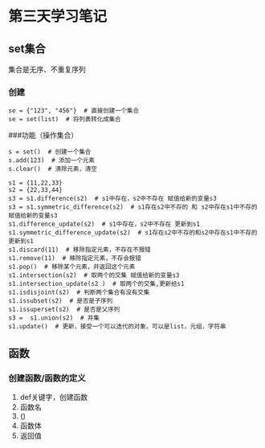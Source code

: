 # 第三天学习笔记

## set集合
集合是无序、不重复序列

### 创建
```
se = {"123", "456"}  # 直接创建一个集合
se = set(list)  # 将列表转化成集合
```

###功能（操作集合）
```
s = set()  # 创建一个集合
s.add(123)  # 添加一个元素
s.clear()  # 清除元素，清空

s1 = {11,22,33}
s2 = {22,33,44}
s3 = s1.difference(s2)  # s1中存在，s2中不存在 赋值给新的变量s3
s3 = s1.symmetric_difference(s2)  # s1存在s2中不存的 和 s2中存在s1中不存的 赋值给新的变量s3
s1.difference_update(s2)  # s1中存在，s2中不存在 更新到s1
s1.symmetric_difference_update(s2)  # s1存在s2中不存的和s2中存在s1中不存的更新到s1
s1.discard(11)  # 移除指定元素，不存在不报错
s1.remove(11)  # 移除指定元素，不存会报错
s1.pop()  # 移除某个元素，并返回这个元素
s1.intersection(s2)  # 取两个的交集 赋值给新的变量s3
s1.intersection_update(s2 )  # 取两个的交集,更新给s1
s1.isdisjoint(s2)  # 判断两个集合有没有交集
s1.issubset(s2)  # 是否是子序列
s1.issuperset(s2)  # 是否是父序列
s3 =  s1.union(s2)  # 并集
s1.update()  # 更新，接受一个可以迭代的对象，可以是list，元组，字符串
```

## 函数
### 创建函数/函数的定义
1. def关键字，创建函数
2. 函数名
3. ()
4. 函数体
5. 返回值
